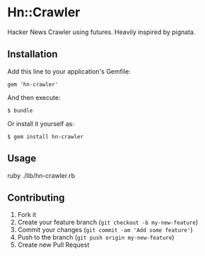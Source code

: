 # Hn::Crawler

Hacker News Crawler using futures. Heavily inspired by pignata.

## Installation

Add this line to your application's Gemfile:

    gem 'hn-crawler'

And then execute:

    $ bundle

Or install it yourself as:

    $ gem install hn-crawler

## Usage

ruby ./lib/hn-crawler.rb

## Contributing

1. Fork it
2. Create your feature branch (`git checkout -b my-new-feature`)
3. Commit your changes (`git commit -am 'Add some feature'`)
4. Push to the branch (`git push origin my-new-feature`)
5. Create new Pull Request
